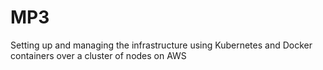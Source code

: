# MP3

Setting up and managing the infrastructure using Kubernetes and Docker containers over a cluster of nodes on AWS